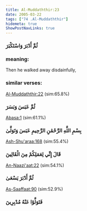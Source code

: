 ```yaml
---
title: Al-Muddaththir:23
date: 2005-03-22
tags: ["74 .Al-Muddaththir"]
hidemeta: true 
ShowPostNavLinks: true 
---
```

### ثُمَّ أَدْبَرَ وَاسْتَكْبَرَ
### meaning: 
Then he walked away disdainfully,
### similar verses: 

[Al-Muddaththir:22](/74/22) (sim:65.8%)

### ثُمَّ عَبَسَ وَبَسَرَ

[Abasa:1](/80/1) (sim:61.1%)

### بِسْمِ اللَّهِ الرَّحْمَٰنِ الرَّحِيمِ عَبَسَ وَتَوَلَّىٰ

[Ash-Shu'araa:168](/26/168) (sim:55.4%)

### قَالَ إِنِّي لِعَمَلِكُمْ مِنَ الْقَالِينَ

[An-Naazi'aat:22](/79/22) (sim:54.1%)

### ثُمَّ أَدْبَرَ يَسْعَىٰ

[As-Saaffaat:90](/37/90) (sim:52.9%)

### فَتَوَلَّوْا عَنْهُ مُدْبِرِينَ
